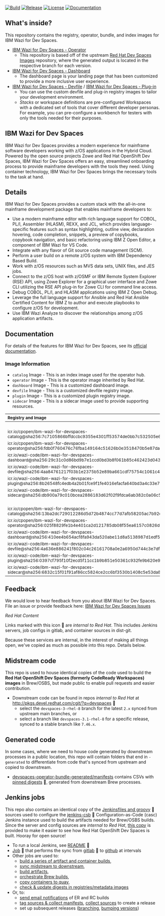[![Build](https://app.travis-ci.com/IBM/wazi-devspaces-images.svg?branch=3.0.1.wazi)](https://app.travis-ci.com/IBM/wazi-devspaces-images)
[![Release](https://img.shields.io/github/release/IBM/wazi-devspaces-images.svg)](../../releases/latest)
[![License](https://img.shields.io/github/license/IBM/wazi-devspaces-images)](./LICENSE)
[![Documentation](https://img.shields.io/badge/Documentation-blue?color=1f618d)](https://ibm.biz/wazi-ds-doc)

## What's inside?

This repository contains the registry, operator, bundle, and index images for IBM Wazi for Dev Spaces.

* [IBM Wazi for Dev Spaces - Operator](/devspaces-operator)
  * This repository is based off of the upstream [Red Hat Dev Spaces Images](https://github.com/redhat-developer/devspaces-images) repository, where the generated output is located in the respective branch for each version.
* [IBM Wazi for Dev Spaces - Dashboard](/devspaces-dashboard)
  * The dashboard page is your landing page that has been customized to provide a more inclusive user experience.
* [IBM Wazi for Dev Spaces - Devfile](/devspaces-devfileregistry) / [IBM Wazi for Dev Spaces - Plug-in](/devspaces-pluginregistry)
  * You can use the custom devfile and plug-in registry images to tailor your development environment.
  * _Stacks_ or workspace definitions are pre-configured Workspaces with a dedicated set of tools that cover different developer personas. For example, you can pre-configure a workbench for testers with only the tools needed for their purposes.


## IBM Wazi for Dev Spaces

IBM Wazi for Dev Spaces provides a modern experience for mainframe software developers working with z/OS applications in the Hybrid Cloud. Powered by the open source projects Zowe and Red Hat OpenShift Dev Spaces, IBM Wazi for Dev Spaces offers an easy, streamlined onboarding process to provide mainframe developers with the tools they need. Using container technology, IBM Wazi for Dev Spaces brings the necessary tools to the task at hand.

## Details

IBM Wazi for Dev Spaces provides a custom stack with the all-in-one mainframe development package that enables mainframe developers to:

- Use a modern mainframe editor with rich language support for COBOL, PL/I, Assembler (HLASM), REXX, and JCL, which provides language-specific features such as syntax highlighting, outline view, declaration hovering, code completion, snippets, a preview of copybooks, copybook navigation, and basic refactoring using IBM Z Open Editor, a component of IBM Wazi for VS Code.
- Integrate with any flavor of Git source code management (SCM).
- Perform a user build on a remote z/OS system with IBM Dependency Based Build.
- Work with z/OS resources such as MVS data sets, UNIX files, and JES jobs.
- Connect to the z/OS host with z/OSMF or IBM Remote System Explorer (RSE) API, using Zowe Explorer for a graphical user interface and Zowe CLI utilizing the RSE API plug-in for Zowe CLI for command line access.
- Debug COBOL, PL/I, and HLASM applications using IBM Z Open Debug.
- Leverage the full language support for Ansible and Red Hat Ansible Certified Content for IBM Z to author and execute playbooks to configure z/OS for development.
- Use IBM Wazi Analyze to discover the relationships among z/OS application artifacts.

## Documentation

For details of the features for IBM Wazi for Dev Spaces, see its [official documentation](https://ibm.biz/wazi-ds-doc).

### Image Information

* `catalog` Image - This is an index image used for the operator hub. 
* `operator` Image - This is the operator image inherited by Red Hat. 
* `dashboard` Image - This is a customized dashboard image. 
* `devfile` Image - This is a customized devfile registry image. 
* `plugin` Image - This is a customized plugin registry image. 
* `sidecar` Image - This is a sidecar image used to provide supporting resources. 

| <sub>Registry and Image</sub> | <sub>Version</sub> |
| :--- | --- |
||<sub><b>3.0.1</b></sub>|
|<sub>icr.io/cpopen/ibm-wazi-for-devspaces-catalog@sha256:7c7105866bffdccbc9355e4301ff53574de0bb7c532505e676b539b9aad7e571</sub>||
|<sub>icr.io/cpopen/ibm-wazi-for-devspaces-operator@sha256:fdb0f760476c76fba149164c51626b0e3518470b5e87da3db3139d4c81880608</sub>||
|<sub>icr.io/wazi-code/ibm-wazi-for-devspaces-dashboard@sha256:29c31c0d86bd9b7e1ccd0bd3b8f061b85c462423d04385990a8b22faefcce855</sub>||
|<sub>icr.io/wazi-code/ibm-wazi-for-devspaces-devfile@sha256:4aa84761217f03b1e2375b52e89ba661cdf75754c1061c4261fb4740f297c93b</sub>||
|<sub>icr.io/wazi-code/ibm-wazi-for-devspaces-plugin@sha256:8b26548fc4edb4a2b01fce9f1fe4016efacfa640bd3a4c33e76c8980280993ac</sub>||
|<sub>icr.io/wazi-code/ibm-wazi-for-devspaces-sidecar@sha256:db900a79c010bcea2886183d62f02f9fdca6ab382c0a06c536cba89b6bc0b5cf</sub>||
||<sub><b>3.0.0</b></sub>|
|<sub>icr.io/cpopen/ibm-wazi-for-devspaces-catalog@sha256:13ba2dc729012286d5d72b4874cc77d7afb58205ac7b92ccc20dfc385224af0a</sub>||
|<sub>icr.io/cpopen/ibm-wazi-for-devspaces-operator@sha256:025f8829fe1b4e401ca2d121785db08f55ea6157c0826d51430714101cc1d9c9</sub>||
|<sub>icr.io/wazi-code/ibm-wazi-for-devspaces-dashboard@sha256:410ee4b654acf8fa943da520abe11d8a5138987d1edf58f0e89baba8f9a5867c</sub>||
|<sub>icr.io/wazi-code/ibm-wazi-for-devspaces-devfile@sha256:4a636e886241f802c04c26161708a0e2a6950d744c3e7dfdad81e12b87e2fd1f</sub>||
|<sub>icr.io/wazi-code/ibm-wazi-for-devspaces-plugin@sha256:0397cf795f10f2ecd5f11cc1b9b851e50361c932fe9b620e9f83f08594b65023</sub>||
|<sub>icr.io/wazi-code/ibm-wazi-for-devspaces-sidecar@sha256:6832c15f01f91af86cc5824ce2cc6bf3530b1408c5e53da86ef344ae34932d55</sub>||

## Feedback
  
We would love to hear feedback from you about IBM Wazi for Dev Spaces.  
File an issue or provide feedback here: [IBM Wazi for Dev Spaces Issues](https://github.com/IBM/wazi-devspaces-images/issues)

_Red Hat Content_

Links marked with this icon :door: are _internal to Red Hat_. This includes Jenkins servers, job configs in gitlab, and container sources in dist-git. 

Because these services are internal, in the interest of making all things open, we've copied as much as possible into this repo. Details below.

## Midstream code
This repo is used to house identical copies of the code used to build the **Red Hat OpenShift Dev Spaces (formerly CodeReady Workspaces) images** in Brew/OSBS, but made public to enable pull requests and easier contribution.

* Downstream code can be found in repos _internal to Red Hat_ at http://pkgs.devel.redhat.com/cgit/?q=devspaces :door:
    - select the `devspaces-3-rhel-8` branch for the latest `2.x` synced from upstream main branches, or 
    - select a branch like `devspaces-3.1-rhel-8` for a specific release, synced to a stable branch like `7.46.x`.

## Generated code

In some cases, where we need to house code generated by downstream processes in a public location, this repo will contain folders that end in `-generated` to differentiate from code that's synced from upstream and copied to downstream.

* [devspaces-operator-bundle-generated/manifests](https://github.com/redhat-developer/devspaces-images/tree/devspaces-3-rhel-8/devspaces-operator-bundle-generated/manifests/) contains CSVs with [pinned digests](http://pkgs.devel.redhat.com/cgit/containers/devspaces-operator-bundle/tree/container.yaml?h=devspaces-3-rhel-8#n24) :door:, generated from downstream Brew processes.

## Jenkins jobs

This repo also contains an identical copy of the [Jenkinsfiles and groovy](https://gitlab.cee.redhat.com/codeready-workspaces/crw-jenkins/-/tree/master/jobs/DS_CI) :door: sources used to configure the [jenkins-csb](https://gitlab.cee.redhat.com/ccit/jenkins-csb) :door: Configuration-as-Code (casc) Jenkins instance used to build the artifacts needed for Brew/OSBS builds. Since the server and config sources are _internal to Red Hat_, [this copy](https://github.com/redhat-developer/devspaces-images/blob/devspaces-3-rhel-8/crw-jenkins/jobs/DS_CI/) is provided to make it easier to see how Red Hat OpenShift Dev Spaces is built. Hooray for open source!

* To run a local Jenkins, see [README](https://gitlab.cee.redhat.com/codeready-workspaces/crw-jenkins/-/blob/master/README.md#first-time-user-setup) :door:
* [Job](https://main-jenkins-csb-crwqe.apps.ocp-c1.prod.psi.redhat.com/job/DS_CI/job/Releng/job/sync-jenkins-gitlab-to-github_2.x/) :door: that performs the sync from [gitlab](https://gitlab.cee.redhat.com/codeready-workspaces/crw-jenkins/-/blob/master/jobs/DS_CI/Releng/sync-jenkins-gitlab-to-github.groovy) :door: to [github](https://github.com/redhat-developer/devspaces-images/blob/devspaces-3-rhel-8/crw-jenkins/jobs/DS_CI/Releng/sync-jenkins-gitlab-to-github.groovy) at intervals
* Other jobs are used to:
    * [build a series of artifact and container builds](https://github.com/redhat-developer/devspaces-images/blob/devspaces-3-rhel-8/crw-jenkins/jobs/DS_CI/Releng/build-all-images.groovy),
    * [sync midstream to downstream](https://github.com/redhat-developer/devspaces-images/blob/devspaces-3-rhel-8/crw-jenkins/jobs/DS_CI/crw-sync-to-downstream.groovy),
    * [build artifacts](https://github.com/redhat-developer/devspaces-images/tree/devspaces-3-rhel-8/crw-jenkins/jobs/DS_CI/),
    * [orchestrate Brew builds](https://github.com/redhat-developer/devspaces-images/blob/devspaces-3-rhel-8/crw-jenkins/jobs/DS_CI/get-sources-rhpkg-container-build.groovy),
    * [copy containers to quay](https://github.com/redhat-developer/devspaces-images/blob/devspaces-3-rhel-8/crw-jenkins/jobs/DS_CI/push-latest-container-to-quay.groovy),
    * [check & update digests in registries/metadata images](https://github.com/redhat-developer/devspaces-images/blob/devspaces-3-rhel-8/crw-jenkins/jobs/DS_CI/update-digests-in-registries-and-metadata.groovy)
* Or, to:
    * [send email notifications](https://github.com/redhat-developer/devspaces-images/blob/devspaces-3-rhel-8/crw-jenkins/jobs/DS_CI/Releng/send-email-qe-build-list.groovy) of ER and RC builds
    * [tag sources & collect manifests](https://github.com/redhat-developer/devspaces-images/blob/devspaces-3-rhel-8/crw-jenkins/jobs/DS_CI/Releng/get-3rd-party-deps-manifests.groovy), [collect sources](https://github.com/redhat-developer/devspaces-images/blob/devspaces-3-rhel-8/crw-jenkins/jobs/DS_CI/Releng/get-3rd-party-sources.groovy) to create a release
    * set up subsequent releases ([branching](https://github.com/redhat-developer/devspaces-images/blob/devspaces-3-rhel-8/crw-jenkins/jobs/DS_CI/Releng/create-branches.groovy), [bumping versions](https://github.com/redhat-developer/devspaces-images/blob/devspaces-3-rhel-8/crw-jenkins/jobs/DS_CI/Releng/update-version-and-registry-tags.groovy))
